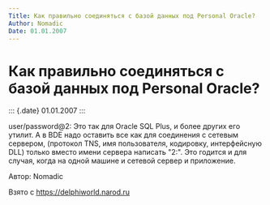 ```yaml
---
Title: Как правильно соединяться с базой данных под Personal Oracle?
Author: Nomadic
Date: 01.01.2007
---
```



Как правильно соединяться с базой данных под Personal Oracle?
=============================================================

::: {.date}
01.01.2007
:::

user/password\@2: Это так для Oracle SQL Plus, и более других его
утилит. А в BDE надо оставить все как для соединения с сетевым сервером,
(протокол TNS, имя пользователя, кодировку, интерфейсную DLL) только
вместо имени сервера написать "2:". Это годится и для случая, когда на
одной машине и сетевой сервер и приложение.

Автор: Nomadic

Взято с <https://delphiworld.narod.ru>
